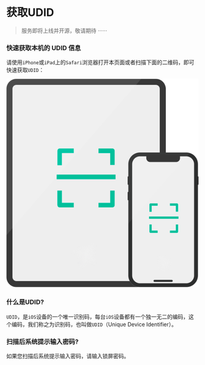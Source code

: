 # 获取UDID

>服务即将上线并开源，敬请期待 ······

### 快速获取本机的 UDID 信息

请使用`iPhone`或`iPad`上的`Safari`浏览器打开本页面或者扫描下面的二维码，即可快速获取`UDID`：

![img](img/pad-phone.png)

### 什么是UDID?

`UDID`，是`iOS`设备的一个唯一识别码，每台`iOS`设备都有一个独一无二的编码，这个编码，我们称之为识别码，也叫做`UDID`（Unique Device Identifier）。

### 扫描后系统提示输入密码?

如果您扫描后系统提示输入密码，请输入锁屏密码。
